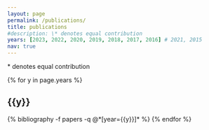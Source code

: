 ```yaml
---
layout: page
permalink: /publications/
title: publications
#description: \* denotes equal contribution
years: [2023, 2022, 2020, 2019, 2018, 2017, 2016] # 2021, 2015
nav: true
---
```


\* denotes equal contribution

<div class="publications">

{% for y in page.years %}
  <h2 class="year">{{y}}</h2>
  {% bibliography -f papers -q @*[year={{y}}]* %}
{% endfor %}

</div>
